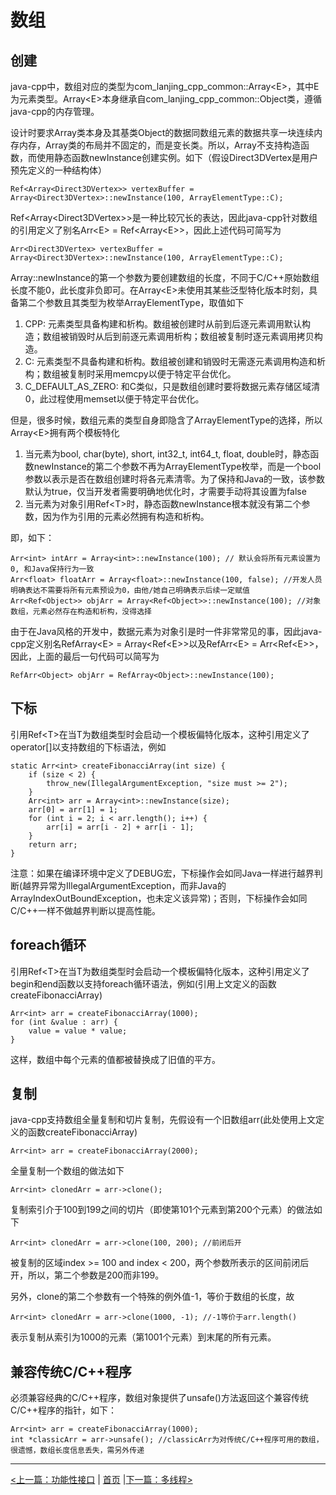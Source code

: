 # 数组 #

## 创建 ##

java-cpp中，数组对应的类型为com_lanjing_cpp_common::Array&lt;E&gt;，其中E为元素类型。Array&lt;E&gt;本身继承自com_lanjing_cpp_common::Object类，遵循java-cpp的内存管理。

设计时要求Array类本身及其基类Object的数据同数组元素的数据共享一块连续内存内存，Array类的布局并不固定的，而是变长类。所以，Array不支持构造函数，而使用静态函数newInstance创建实例。如下（假设Direct3DVertex是用户预先定义的一种结构体）

    Ref<Array<Direct3DVertex>> vertexBuffer = Array<Direct3DVertex>::newInstance(100, ArrayElementType::C);
    
Ref&lt;Array&lt;Direct3DVertex&gt;&gt;是一种比较冗长的表达，因此java-cpp针对数组的引用定义了别名Arr&lt;E&gt; = Ref&lt;Array&lt;E&gt;&gt;，因此上述代码可简写为

    Arr<Direct3DVertex> vertexBuffer = Array<Direct3DVertex>::newInstance(100, ArrayElementType::C);

Array::newInstance的第一个参数为要创建数组的长度，不同于C/C++原始数组长度不能0，此长度非负即可。在Array&lt;E&gt;未使用其某些泛型特化版本时刻，具备第二个参数且其类型为枚举ArrayElementType，取值如下

1. CPP: 元素类型具备构建和析构。数组被创建时从前到后逐元素调用默认构造；数组被销毁时从后到前逐元素调用析构；数组被复制时逐元素调用拷贝构造。
2. C: 元素类型不具备构建和析构。数组被创建和销毁时无需逐元素调用构造和析构；数组被复制时采用memcpy以便于特定平台优化。
3. C_DEFAULT_AS_ZERO: 和C类似，只是数组创建时要将数据元素存储区域清0，此过程使用memset以便于特定平台优化。

但是，很多时候，数组元素的类型自身即隐含了ArrayElementType的选择，所以Array&lt;E&gt;拥有两个模板特化

1. 当元素为bool, char(byte), short, int32_t, int64_t, float, double时，静态函数newInstance的第二个参数不再为ArrayElementType枚举，而是一个bool参数以表示是否在数组创建时将各元素清零。为了保持和Java的一致，该参数默认为true，仅当开发者需要明确地优化时，才需要手动将其设置为false
2. 当元素为对象引用Ref&lt;T&gt;时，静态函数newInstance根本就没有第二个参数，因为作为引用的元素必然拥有构造和析构。

即，如下：

    Arr<int> intArr = Array<int>::newInstance(100); // 默认会将所有元素设置为0, 和Java保持行为一致
    Arr<float> floatArr = Array<float>::newInstance(100, false); //开发人员明确表达不需要将所有元素预设为0，由他/她自己明确表示后续一定赋值
    Arr<Ref<Object>> objArr = Array<Ref<Object>>::newInstance(100); //对象数组，元素必然存在构造和析构，没得选择

由于在Java风格的开发中，数据元素为对象引是时一件非常常见的事，因此java-cpp定义别名RefArray&lt;E&gt; = Array&lt;Ref&lt;E&gt;&gt;以及RefArr&lt;E&gt; = Arr&lt;Ref&lt;E&gt;&gt;，因此，上面的最后一句代码可以简写为

    RefArr<Object> objArr = RefArray<Object>::newInstance(100);

## 下标 ##

引用Ref&lt;T&gt;在当T为数组类型时会启动一个模板偏特化版本，这种引用定义了operator[]以支持数组的下标语法，例如

    static Arr<int> createFibonacciArray(int size) {
        if (size < 2) {
            throw_new(IllegalArgumentException, "size must >= 2");
        }
        Arr<int> arr = Array<int>::newInstance(size);
        arr[0] = arr[1] = 1;
        for (int i = 2; i < arr.length(); i++) {
            arr[i] = arr[i - 2] + arr[i - 1];
        }
        return arr;
    }
    
注意：如果在编译环境中定义了DEBUG宏，下标操作会如同Java一样进行越界判断(越界异常为IllegalArgumentException，而非Java的ArrayIndexOutBoundException，也未定义该异常)；否则，下标操作会如同C/C++一样不做越界判断以提高性能。

## foreach循环 ##

引用Ref&lt;T&gt;在当T为数组类型时会启动一个模板偏特化版本，这种引用定义了begin和end函数以支持foreach循环语法，例如(引用上文定义的函数createFibonacciArray)

    Arr<int> arr = createFibonacciArray(1000);
    for (int &value : arr) {
        value = value * value;
    }

这样，数组中每个元素的值都被替换成了旧值的平方。

## 复制 ##

java-cpp支持数组全量复制和切片复制，先假设有一个旧数组arr(此处使用上文定义的函数createFibonacciArray)

    Arr<int> arr = createFibonacciArray(2000);

全量复制一个数组的做法如下

    Arr<int> clonedArr = arr->clone();
    
复制索引介于100到199之间的切片（即使第101个元素到第200个元素）的做法如下

    Arr<int> clonedArr = arr->clone(100, 200); //前闭后开
    
被复制的区域index >= 100 and index < 200，两个参数所表示的区间前闭后开，所以，第二个参数是200而非199。
    
另外，clone的第二个参数有一个特殊的例外值-1，等价于数组的长度，故

    Arr<int> clonedArr = arr->clone(1000, -1); //-1等价于arr.length()
    
表示复制从索引为1000的元素（第1001个元素）到末尾的所有元素。

## 兼容传统C/C++程序 ##

必须兼容经典的C/C++程序，数组对象提供了unsafe()方法返回这个兼容传统C/C++程序的指针，如下：

    Arr<int> arr = createFibonacciArray(1000);
    int *classicArr = arr->unsafe(); //classicArr为对传统C/C++程序可用的数组，很遗憾，数组长度信息丢失，需另外传递

----------
[<上一篇：功能性接口](./functional.md) | [首页](https://github.com/chengdu-lanjing/java-cpp)  |[下一篇：多线程>](./threading.md)
